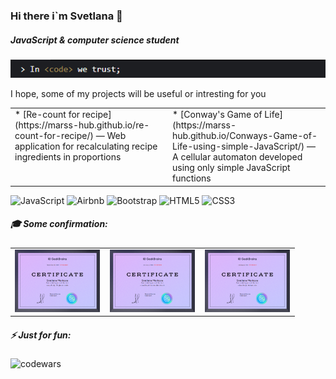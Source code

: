 ### Hi there i`m Svetlana 👋
##### JavaScript & computer science student

![Описание](https://github.com/marss-hub/marss-hub/blob/main/codebanner-xs.png)

I hope, some of my projects will be useful or intresting for you

<table><tr><td valign="top" width="50%">
* [Re-count for recipe](https://marss-hub.github.io/re-count-for-recipe/) — Web application for recalculating recipe ingredients in proportions
</td><td valign="top" width="50%">
* [Conway's Game of Life](https://marss-hub.github.io/Conways-Game-of-Life-using-simple-JavaScript/) — A cellular automaton developed using only simple JavaScript functions
</td></tr></table>

![JavaScript](https://img.shields.io/badge/javascript-%23323330.svg?style=for-the-badge&logo=javascript&logoColor=%23F7DF1E)
![Airbnb](https://img.shields.io/badge/Airbnb-%23ff5a5f.svg?style=for-the-badge&logo=Airbnb&logoColor=white)
![Bootstrap](https://img.shields.io/badge/bootstrap-%238511FA.svg?style=for-the-badge&logo=bootstrap&logoColor=white)
![HTML5](https://img.shields.io/badge/html5-%23E34F26.svg?style=for-the-badge&logo=html5&logoColor=white)
![CSS3](https://img.shields.io/badge/css3-%231572B6.svg?style=for-the-badge&logo=css3&logoColor=white)



##### 🎓 Some confirmation:
<table><tr><td valign="top" width="33%">
<a href="https://github.com/marss-hub/marss-hub/blob/main/certificateGB-en-1.PNG" target="_blank" ><img src="https://github.com/marss-hub/marss-hub/blob/main/certificateGB-en-1.PNG" alt="Certificate from GeekBrains beginner level" height="100px"></a>
</td><td valign="top" width="33%">
<a href="https://github.com/marss-hub/marss-hub/blob/main/certificateGB-en-2.PNG" target="_blank" ><img src="https://github.com/marss-hub/marss-hub/blob/main/certificateGB-en-2.PNG" alt="Certificate from GeekBrains intermediate level" height="100px"></a>
</td><td valign="top" width="33%">
<a href="https://github.com/marss-hub/marss-hub/blob/main/certificateGB-en-3.PNG" target="_blank" ><img src="https://github.com/marss-hub/marss-hub/blob/main/certificateGB-en-3.PNG" alt="Certificate from GeekBrains advanced level" height="100px"></a>
</td></tr></table>

##### ⚡ Just for fun:
![codewars](https://www.codewars.com/users/marss-hub/badges/small)

